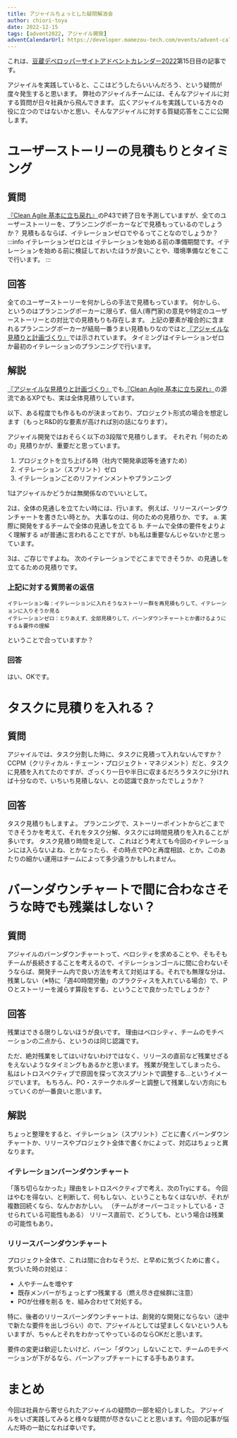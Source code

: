 ```yaml
---
title: アジャイルちょっとした疑問解消会
author: chiori-toya
date: 2022-12-15
tags: [advent2022, アジャイル開発]
adventCalendarUrl: https://developer.mamezou-tech.com/events/advent-calendar/2022/
---
```

 
これは、[豆蔵デベロッパーサイトアドベントカレンダー2022](https://developer.mamezou-tech.com/events/advent-calendar/2022/)第15日目の記事です。

アジャイルを実践していると、ここはどうしたらいいんだろう、という疑問が度々発生すると思います。
弊社のアジャイルチームには、そんなアジャイルに対する質問が日々社員から飛んできます。
広くアジャイルを実践している方々の役に立つのではないかと思い、そんなアジャイルに対する質疑応答をここに公開します。


# ユーザーストーリーの見積もりとタイミング

## 質問
[『Clean Agile 基本に立ち戻れ』](https://amzn.asia/d/hqyI5SQ)のP43で終了日を予測していますが、全てのユーザーストーリーを、プランニングポーカーなどで見積もっているのでしょうか？
見積もるならば、イテレーションゼロでやるってことなのでしょうか？
:::info
イテレーションゼロとは
イテレーションを始める前の準備期間です。イテレーションを始める前に検証しておいたほうが良いことや、環境準備などをここで行います。
:::

## 回答
全てのユーザーストーリーを何かしらの手法で見積もっています。
何かしら、というのはプランニングポーカーに限らず、個人(専門家)の意見や特定のユーザーストーリーとの対比での見積もりも存在します。
上記の要素が複合的に含まれるプランニングポーカーが結局一番うまい見積もりなのではと[『アジャイルな見積りと計画づくり』](https://amzn.asia/d/gaT7t6K)では示されています。
タイミングはイテレーションゼロか最初のイテレーションのプランニングで行います。

## 解説
[『アジャイルな見積りと計画づくり』](https://amzn.asia/d/gaT7t6K)でも[『Clean Agile 基本に立ち戻れ』](https://amzn.asia/d/hqyI5SQ)の源流であるXPでも、実は全体見積りしています。

以下、ある程度でも作るものが決まっており、プロジェクト形式の場合を想定します（もっとR&D的な要素が高ければ別の話になります）。

アジャイル開発ではおそらく以下の3段階で見積りします。
それぞれ「何のための」見積りかが、重要だと思っています。
1. プロジェクトを立ち上げる時（社内で開発承認等を通すため）
2. イテレーション（スプリント）ゼロ
3. イテレーションごとのリファインメントやプランニング

1はアジャイルかどうかは無関係なのでいいとして。

2は、全体の見通しを立てたい時には、行います。
例えば、リリースバーンダウンチャートを書きたい時とか。
大事なのは、何のための見積りか、です。
a. 実際に開発をするチームで全体の見通しを立てる
b. チームで全体の要件をよりよく理解する
aが普通に言われることですが、bも私は重要なんじゃないかと思っています。

3は、ご存じですよね。
次のイテレーションでどこまでできそうか、の見通しを立てるための見積りです。

### 上記に対する質問者の返信
	イテレーション毎：イテレーションに入れそうなストーリー群を再見積もりして、イテレーションに入りそうか見る
	イテレーションゼロ：とりあえず、全部見積りして、バーンダウンチャートとか書けるようにする＆要件の理解
ということで合っていますか？

### 回答
はい、OKです。

# タスクに見積りを入れる？

## 質問
アジャイルでは、タスク分割した時に、タスクに見積って入れないんですか？
CCPM（クリティカル・チェーン・プロジェクト・マネジメント）だと、タスクに見積を入れてたのですが、ざっくり一日や半日に収まるだろうタスクに分ければ十分なので、いちいち見積しない、との認識で良かったでしょうか？

## 回答
タスク見積りもしますよ。
プランニングで、ストーリーポイントからどこまでできそうかを考えて、それをタスク分解、タスクには時間見積りを入れることが多いです。
タスク見積り時間を足して、これはどう考えても今回のイテレーションには入らないよね、とかなったら、その時点でPOと再度相談、とか。このあたりの細かい運用はチームによって多少違うかもしれません。

# バーンダウンチャートで間に合わなさそうな時でも残業はしない？
## 質問
アジャイルのバーンダウンチャートって、ベロシティを求めることや、そもそもチームが長続きすることを考えるので、イテレーションゴールに間に合わないそうならば、開発チーム内で良い方法を考えて対処はする。それでも無理な分は、残業しない（※特に「週40時間労働」のプラクティスを入れている場合）で、ＰＯとストーリーを減らす算段をする、ということで良かったでしょうか？

## 回答
残業はできる限りしないほうが良いです。
理由はベロシティ、チームのモチベーションの二点から、というのは同じ認識です。

ただ、絶対残業をしてはいけないわけではなく、リリースの直前など残業せざるをえないようなタイミングもあるかと思います。
残業が発生してしまったら、私はレトロスペクティブで原因を探って次スプリントで調整する…というイメージでいます。
もちろん、PO・ステークホルダーと調整して残業しない方向にもっていくのが一番良いと思います。

## 解説
ちょっと整理をすると、イテレーション（スプリント）ごとに書くバーンダウンチャートか、リリースやプロジェクト全体で書くかによって、対応はちょっと異なります。

### イテレーションバーンダウンチャート
「落ち切らなかった」理由をレトロスペクティブで考え、次のTryにする。
今回はやむを得ない、と判断して、何もしない、ということもなくはないが、それが複数回続くなら、なんかおかしい。
（チームがオーバーコミットしている・させられている可能性もある）
リリース直前で、どうしても、という場合は残業の可能性もあり。

### リリースバーンダウンチャート
プロジェクト全体で、これは間に合わなそうだ、と早めに気づくために書く。
気づいた時の対処は：
- 人やチームを増やす
- 既存メンバーがちょっとずつ残業する（燃え尽き症候群に注意）
- POが仕様を削る
を、組み合わせて対処する。

特に、後者のリリースバーンダウンチャートは、創発的な開発にならない（途中で新たな要件を出しづらい）ので、アジャイルとしては望ましくないという人もいますが、ちゃんとそれをわかってやっているのならOKだと思います。

要件の変更は歓迎したいけど、バーン「ダウン」しないことで、チームのモチベーションが下がるなら、バーンアップチャートにする手もあります。

# まとめ
今回は社員から寄せられたアジャイルの疑問の一部を紹介しました。
アジャイルをいざ実践してみると様々な疑問が尽きないことと思います。今回の記事が悩んだ時の一助になれば幸いです。
